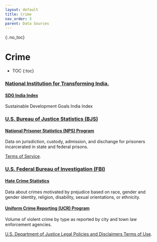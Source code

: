 ```yaml
---
layout: default
title: Crime
nav_order: 3
parent: Data Sources
---
```


{:.no_toc}
# Crime

* TOC
{:toc}

### [National Institution for Transforming India.](https://niti.gov.in/)

#### [SDG India Index](https://sdgindiaindex.niti.gov.in/#/download)
Sustainable Development Goals India Index

### [U.S. Bureau of Justice Statistics (BJS)](https://bjs.ojp.gov/)

#### [National Prisoner Statistics (NPS) Program](https://bjs.ojp.gov/data-collection/national-prisoner-statistics-nps-program)
Data on jurisdiction, custody, admission, and dischange for prisoners incarcerated in state and federal prisons.

[Terms of Service](https://www.bjs.gov/developer/ncvs/termsofservice.cfm).


### [U.S. Federal Bureau of Investigation (FBI)](https://www.fbi.gov/)

#### [Hate Crime Statistics](https://www.fbi.gov/services/cjis/ucr/hate-crime)
Data about crimes motivated by prejudice based on race, gender and gender identity, religion, disability, sexual orientations, or ethnicity.


#### [Uniform Crime Reporting (UCR) Program](https://www.fbi.gov/services/cjis/ucr)
Volume of violent crime by type as reported by city and town law enforcement agencies.

[U.S. Department of Justice Legal Policies and Disclaimers Terms of Use](https://www.justice.gov/legalpolicies).

